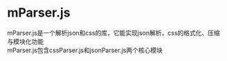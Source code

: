 # mParser.js
mParser.js是一个解析json和css的库，它能实现json解析，css的格式化、压缩与模块化功能   
mParser.js包含cssParser.js和jsonParser.js两个核心模块
